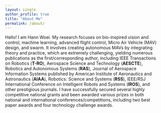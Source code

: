 ```yaml
---
layout: single
author_profile: true
title: "About Me"
permalink: /about/
---
```


Hello! I am Hann Woei. My research focuses on bio-inspired vision and control, machine learning, advanced flight control, Micro Air Vehicle (MAV) design, and swarm. It involves creating autonomous MAVs by integrating theory and practice, which are extremely challenging, yielding numerous publications as the first/corresponding author, including IEEE Transactions on Robotics (<b>T-RO</b>), Aerospace Science and Technology (<b>AESCTE</b>), Robotics and Autonomous Systems (<b>RAS</b>), Journal of Aerospace Information Systems published by American Institute of Aeronautics and Astronautics (<b>AIAA</b>), Robotics: Science and Systems (<b>RSS</b>), IEEE/RSJ International Conference on Intelligent Robots and Systems (<b>IROS</b>), and other prestigious journals. I have successfully secured several highly competitive national grants and been awarded various prizes in both national and international conferences/competitions, including two best paper awards and four technology challenge awards.

